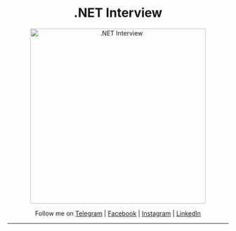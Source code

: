 <h1 align="center">.NET Interview</h1>

<div align="center">
  <a>
    <img src="https://user-images.githubusercontent.com/89694184/157676807-d9f751fa-ad3e-4a10-9ba6-76235eed3ac5.png" alt=".NET Interview" width="400">
  </a>
  <br />
  <p>
    Follow me on <a href="https://t.me/shukhratutaboev">Telegram</a> | <a href="https://www.facebook.com/shuhrat.otaboyev.58">Facebook</a> | <a href="https://www.instagram.com/shukhratutaboev">Instagram</a> | <a href="https://www.linkedin.com/in/shukhrat-utaboev-292356217">LinkedIn</a>
  </p>
</div>

---
